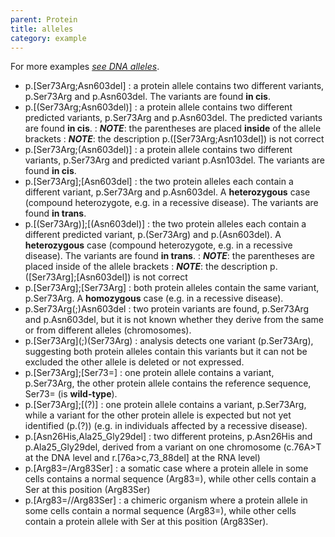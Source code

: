 ```yaml
---
parent: Protein
title: alleles
category: example
---
```


For more examples [_see DNA alleles_](/recommendations/DNA/variant/alleles/).

*	p.[Ser73Arg;Asn603del]
	: a protein allele contains two different variants, p.Ser73Arg and p.Asn603del. The variants are found **in cis**.
*	p.[(Ser73Arg;Asn603del)]
	: a protein allele contains two different predicted variants, p.Ser73Arg and p.Asn603del. The predicted variants are found **in cis**.
	: _**NOTE**_: the parentheses are placed **inside** of the allele brackets
	: _**NOTE**_: the description p.([Ser73Arg;Asn103del]) is not correct
*	p.[Ser73Arg;(Asn603del)]
	: a protein allele contains two different variants, p.Ser73Arg and predicted variant p.Asn103del. The variants are found **in cis**.
*	p.[Ser73Arg];[Asn603del]
	: the two protein alleles each contain a different variant, p.Ser73Arg and p.Asn603del. A **heterozygous** case (compound heterozygote, e.g. in a recessive disease). The variants are found **in trans**.
*	p.[(Ser73Arg)];[(Asn603del)]
	: the two protein alleles each contain a different predicted variant, p.(Ser73Arg) and p.(Asn603del). A **heterozygous** case (compound heterozygote, e.g. in a recessive disease). The variants are found **in trans**.
	: _**NOTE**_: the parentheses are placed inside of the allele brackets
	: _**NOTE**_: the description p.([Ser73Arg];[Asn603del]) is not correct
*	p.[Ser73Arg];[Ser73Arg]
	: both protein alleles contain the same variant, p.Ser73Arg. A **homozygous** case (e.g. in a recessive disease).
*	p.Ser73Arg(;)Asn603del
	: two protein variants are found, p.Ser73Arg and p.Asn603del, but it is not known whether they derive from the same or from different alleles (chromosomes).
*	p.[Ser73Arg]\(;)(Ser73Arg)
	: analysis detects one variant (p.Ser73Arg), suggesting both protein alleles contain this variants but it can not be excluded the other allele is deleted or not expressed.
*	p.[Ser73Arg];[Ser73=]
	: one protein allele contains a variant, p.Ser73Arg, the other protein allele contains the reference sequence, Ser73= (is **wild-type**).
*	p.[Ser73Arg];[(?)]
	: one protein allele contains a variant, p.Ser73Arg, while a variant for the other protein allele is expected but not yet identified (p.(?)) (e.g. in individuals affected by a recessive disease).
*	p.[Asn26His,Ala25\_Gly29del]
	: two different proteins, p.Asn26His and p.Ala25\_Gly29del, derived from a variant on one chromosome (c.76A>T at the DNA level and r.[76a>c,73_88del] at the RNA level)
*	p.[Arg83=/Arg83Ser]
	: a somatic case where a protein allele in some cells contains a normal sequence (Arg83=), while other cells contain a Ser at this position (Arg83Ser)  
*	p.[Arg83=//Arg83Ser]
	: a chimeric organism where a protein allele in some cells contain a normal sequence (Arg83=), while other cells contain a protein allele with Ser at this position (Arg83Ser).

